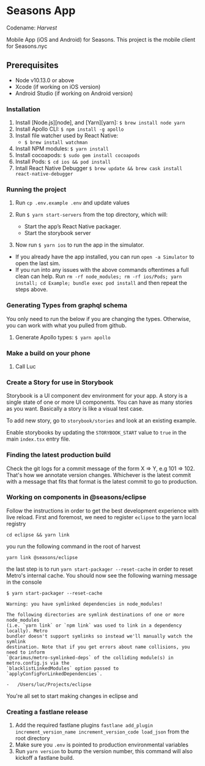 # Seasons App

Codename: _Harvest_

Mobile App (iOS and Android) for Seasons.
This project is the mobile client for Seasons.nyc

## Prerequisites

- Node v10.13.0 or above
- Xcode (if working on iOS version)
- Android Studio (if working on Android version)

### Installation

1. Install [Node.js][node], and [Yarn][yarn]: `$ brew install node yarn`
1. Install Apollo CLI: `$ npm install -g apollo`
1. Install file watcher used by React Native:
   - `$ brew install watchman`
1. Install NPM modules: `$ yarn install`
1. Install cocoapods: `$ sudo gem install cocoapods`
1. Install Pods: `$ cd ios && pod install`
1. Intall React Native Debugger `$ brew update && brew cask install react-native-debugger`

### Running the project

1. Run `cp .env.example .env` and update values

1. Run `$ yarn start-servers` from the top directory, which will:

   - Start the app’s React Native packager.
   - Start the storybook server

1. Now run `$ yarn ios` to run the app in the simulator.

- If you already have the app installed, you can run `open -a Simulator` to open the last sim.
- If you run into any issues with the above commands oftentimes a full clean can help. Run `rm -rf node_modules; rm -rf ios/Pods; yarn install; cd Example; bundle exec pod install` and then repeat the steps above.

### Generating Types from graphql schema

You only need to run the below if you are changing the types. Otherwise, you can work with what you pulled from github.

1. Generate Apollo types: `$ yarn apollo`

### Make a build on your phone

1. Call Luc

### Create a Story for use in Storybook

Storybook is a UI component dev environment for your app. A story is a single state of one or more UI components. You can have as many stories as you want. Basically a story is like a visual test case.

To add new story, go to `storybook/stories` and look at an existing example.

Enable storybooks by updating the `STORYBOOK_START` value to `true` in the main `index.tsx` entry file.

### Finding the latest production build

Check the git logs for a commit message of the form X => Y, e.g 101 => 102. That's how we annotate version changes. Whichever is the latest commit with a message that fits that format is the latest commit to go to production.

### Working on components in @seasons/eclipse

Follow the instructions in order to get the best development experience with live reload.
First and foremost, we need to register `eclipse` to the yarn local registry

`cd eclipse && yarn link`

you run the following command in the root of harvest

`yarn link @seasons/eclipse`

the last step is to run `yarn start-packager --reset-cache` in order to reset Metro's internal cache.
You should now see the following warning message in the console

```
$ yarn start-packager --reset-cache

Warning: you have symlinked dependencies in node_modules!

The following directories are symlink destinations of one or more node_modules
(i.e. `yarn link` or `npm link` was used to link in a dependency locally). Metro
bundler doesn't support symlinks so instead we'll manually watch the symlink
destination. Note that if you get errors about name collisions, you need to inform
`@carimus/metro-symlinked-deps` of the colliding module(s) in metro.config.js via the
`blacklistLinkedModules` option passed to `applyConfigForLinkedDependencies`.

-   /Users/luc/Projects/eclipse
```

You're all set to start making changes in eclipse and

### Creating a fastlane release

1. Add the required fastlane plugins `fastlane add_plugin increment_version_name increment_version_code load_json` from the root directory
1. Make sure you `.env` is pointed to production environmental variables
1. Run `yarn version` to bump the version number, this command will also kickoff a fastlane build.
